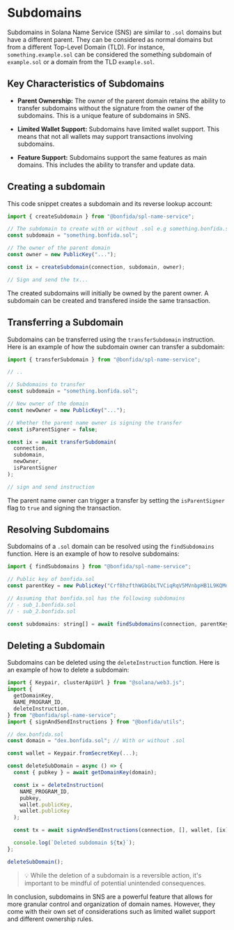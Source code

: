 # Subdomains

Subdomains in Solana Name Service (SNS) are similar to `.sol` domains but have a different parent. They can be considered as normal domains but from a different Top-Level Domain (TLD). For instance, `something.example.sol` can be considered the something subdomain of `example.sol` or a domain from the TLD `example.sol`.

## Key Characteristics of Subdomains

- **Parent Ownership:** The owner of the parent domain retains the ability to transfer subdomains without the signature from the owner of the subdomains. This is a unique feature of subdomains in SNS.

- **Limited Wallet Support:** Subdomains have limited wallet support. This means that not all wallets may support transactions involving subdomains.

- **Feature Support:** Subdomains support the same features as main domains. This includes the ability to transfer and update data.

## Creating a subdomain

This code snippet creates a subdomain and its reverse lookup account:

```js
import { createSubdomain } from "@bonfida/spl-name-service";

// The subdomain to create with or without .sol e.g something.bonfida.sol or something.bonfida
const subdomain = "something.bonfida.sol";

// The owner of the parent domain
const owner = new PublicKey("...");

const ix = createSubdomain(connection, subdomain, owner);

// Sign and send the tx...
```

The created subdomains will initially be owned by the parent owner. A subdomain can be created and transfered inside the same transaction.

## Transferring a Subdomain

Subdomains can be transferred using the `transferSubdomain` instruction. Here is an example of how the subdomain owner can transfer a subdomain:

```js
import { transferSubdomain } from "@bonfida/spl-name-service";

// ..

// Subdomains to transfer
const subdomain = "something.bonfida.sol";

// New owner of the domain
const newOwner = new PublicKey("...");

// Whether the parent name owner is signing the transfer
const isParentSigner = false;

const ix = await transferSubdomain(
  connection,
  subdomain,
  newOwner,
  isParentSigner
);

// sign and send instruction
```

The parent name owner can trigger a transfer by setting the `isParentSigner` flag to `true` and signing the transaction.

## Resolving Subdomains

Subdomains of a `.sol` domain can be resolved using the `findSubdomains` function. Here is an example of how to resolve subdomains:

```js
import { findSubdomains } from "@bonfida/spl-name-service";

// Public key of bonfida.sol
const parentKey = new PublicKey("Crf8hzfthWGbGbLTVCiqRqV5MVnbpHB1L9KQMd6gsinb");

// Assuming that bonfida.sol has the following subdomains
// - sub_1.bonfida.sol
// - sub_2.bonfida.sol

const subdomains: string[] = await findSubdomains(connection, parentKey); // [sub_1, sub_2]
```

## Deleting a Subdomain

Subdomains can be deleted using the `deleteInstruction` function. Here is an example of how to delete a subdomain:

```js
import { Keypair, clusterApiUrl } from "@solana/web3.js";
import {
  getDomainKey,
  NAME_PROGRAM_ID,
  deleteInstruction,
} from "@bonfida/spl-name-service";
import { signAndSendInstructions } from "@bonfida/utils";

// dex.bonfida.sol
const domain = "dex.bonfida.sol"; // With or without .sol

const wallet = Keypair.fromSecretKey(...);

const deleteSubDomain = async () => {
  const { pubkey } = await getDomainKey(domain);

  const ix = deleteInstruction(
    NAME_PROGRAM_ID,
    pubkey,
    wallet.publicKey,
    wallet.publicKey
  );

  const tx = await signAndSendInstructions(connection, [], wallet, [ix]);

  console.log(`Deleted subdomain ${tx}`);
};

deleteSubDomain();
```

> 💡 While the deletion of a subdomain is a reversible action, it's important to be mindful of potential unintended consequences.

In conclusion, subdomains in SNS are a powerful feature that allows for more granular control and organization of domain names. However, they come with their own set of considerations such as limited wallet support and different ownership rules.
